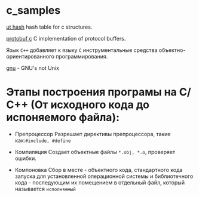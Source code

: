 # c_samples

[ut hash](http://troydhanson.github.io/uthash/) hash table for c structures.

[protobuf c](https://github.com/protobuf-c/protobuf-c) C implementation of protocol buffers.

Язык `С++` добавляет к языку `С` инструментальные средства объектно-ориентированного программирования.

[gnu](http://www.gnu.org/) - GNU's not Unix

# Этапы построения програмы на С/С++ (От исходного кода до испоняемого файла):

- Препроцессор
Разрешает директивы препроцессора, такие как:`#include, #define`

- Компиляция
Создает объектные файлы `*.obj, *.o`, проверяет ошибки.

- Компоновка
Сбор в месте - объектного кода, стандартного кода запуска для установленной операционной системы и библиотечного кода - последующим их помещением в отдельный файл, который называется `исполняемый`
